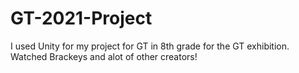 # GT-2021-Project
I used Unity for my project for GT in 8th grade for the GT exhibition. Watched Brackeys and alot of other creators!
